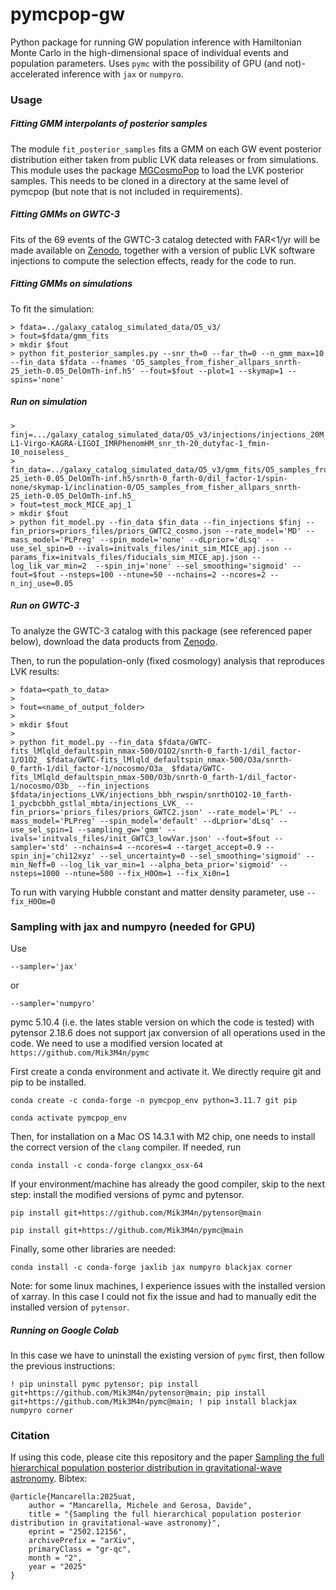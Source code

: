 # pymcpop-gw


Python package for running GW population inference with Hamiltonian Monte Carlo in the high-dimensional space of individual events and population parameters. Uses ```pymc``` with the possibility of GPU (and not)-accelerated inference with ```jax``` or ```numpyro```.



### Usage

##### Fitting GMM interpolants of posterior samples

The module ```fit_posterior_samples``` fits a GMM on each GW event posterior distribution either taken from public LVK data releases or from simulations. 
This module uses the package [MGCosmoPop](https://github.com/CosmoStatGW/MGCosmoPop) to load the LVK posterior samples. This needs to be cloned in a directory at the same level of pymcpop (but note that is not included in requirements). 

##### Fitting GMMs on GWTC-3

Fits of the 69 events of the GWTC-3 catalog detected with FAR<1/yr will be made available on [Zenodo](https://zenodo.org/records/14826108), together with a version of public LVK software injections to compute the selection effects, ready for the code to run.

##### Fitting GMMs on simulations

To fit the simulation:

```
> fdata=../galaxy_catalog_simulated_data/O5_v3/
> fout=$fdata/gmm_fits
> mkdir $fout
> python fit_posterior_samples.py --snr_th=0 --far_th=0 --n_gmm_max=10 --fin_data $fdata --fnames 'O5_samples_from_fisher_allpars_snrth-25_ieth-0.05_DelOmTh-inf.h5' --fout=$fout --plot=1 --skymap=1 --spins='none'
```

##### Run on simulation

```
> finj=.../galaxy_catalog_simulated_data/O5_v3/injections/injections_20M_sources_PLP_v9s2_H1-L1-Virgo-KAGRA-LIGOI_IMRPhenomHM_snr_th-20_dutyfac-1_fmin-10_noiseless_
> fin_data=../galaxy_catalog_simulated_data/O5_v3/gmm_fits/O5_samples_from_fisher_allpars_snrth-25_ieth-0.05_DelOmTh-inf.h5/snrth-0_farth-0/dil_factor-1/spin-none/skymap-1/inclination-0/O5_samples_from_fisher_allpars_snrth-25_ieth-0.05_DelOmTh-inf.h5_
> fout=test_mock_MICE_apj_1
> mkdir $fout
> python fit_model.py --fin_data $fin_data --fin_injections $finj --fin_priors=priors_files/priors_GWTC2_cosmo.json --rate_model='MD' --mass_model='PLPreg' --spin_model='none' --dLprior='dLsq' --use_sel_spin=0 --ivals=initvals_files/init_sim_MICE_apj.json --params_fix=initvals_files/fiducials_sim_MICE_apj.json --log_lik_var_min=2  --spin_inj='none' --sel_smoothing='sigmoid' --fout=$fout --nsteps=100 --ntune=50 --nchains=2 --ncores=2 --n_inj_use=0.05

```

##### Run on GWTC-3

To analyze the GWTC-3 catalog with this package (see referenced paper below), download the data products from [Zenodo](https://zenodo.org/records/14826108). 

Then, to run the population-only (fixed cosmology) analysis that reproduces LVK results:

```
> fdata=<path_to_data>
> 
> fout=<name_of_output_folder>
>
> mkdir $fout
>
> python fit_model.py --fin_data $fdata/GWTC-fits_lMlqld_defaultspin_nmax-500/O1O2/snrth-0_farth-1/dil_factor-1/O1O2_ $fdata/GWTC-fits_lMlqld_defaultspin_nmax-500/O3a/snrth-0_farth-1/dil_factor-1/nocosmo/O3a_ $fdata/GWTC-fits_lMlqld_defaultspin_nmax-500/O3b/snrth-0_farth-1/dil_factor-1/nocosmo/O3b_ --fin_injections $fdata/injections_LVK/injections_bbh_rwspin/snrthO1O2-10_farth-1_pycbcbbh_gstlal_mbta/injections_LVK_ --fin_priors='priors_files/priors_GWTC2.json' --rate_model='PL' --mass_model='PLPreg' --spin_model='default' --dLprior='dLsq' --use_sel_spin=1 --sampling_gw='gmm' --ivals='initvals_files/init_GWTC3_lowVar.json' --fout=$fout --sampler='std' --nchains=4 --ncores=4 --target_accept=0.9 --spin_inj='chi12xyz' --sel_uncertainty=0 --sel_smoothing='sigmoid' --min_Neff=0 --log_lik_var_min=1 --alpha_beta_prior='sigmoid' --nsteps=1000 --ntune=500 --fix_H0Om=1 --fix_Xi0n=1
```

To run with varying Hubble constant and matter density parameter, use ```--fix_H0Om=0```


### Sampling with jax and numpyro (needed for GPU)


Use

```
--sampler='jax'
```

or 

```
--sampler='numpyro'
```


pymc 5.10.4 (i.e. the lates stable version on which the code is tested) with pytensor 2.18.6 does not support jax conversion of all operations used in the code. We need to use a modified version located at ```https://github.com/Mik3M4n/pymc```

First create a conda environment and activate it. We directly require git and pip to be installed.

```
conda create -c conda-forge -n pymcpop_env python=3.11.7 git pip 

conda activate pymcpop_env
```

Then, for installation on a Mac OS 14.3.1 with M2 chip, one needs to install the correct version of the ```clang``` compiler. If needed, run 
 ```
 conda install -c conda-forge clangxx_osx-64
```

If your environment/machine has already the good compiler, skip to the next step: install the modified versions of pymc and pytensor. 


```
pip install git+https://github.com/Mik3M4n/pytensor@main

pip install git+https://github.com/Mik3M4n/pymc@main
```

Finally, some other libraries are needed:

```
conda install -c conda-forge jaxlib jax numpyro blackjax corner
```

Note: for some linux machines, I experience issues with the installed version of xarray. In this case I could not fix the issue and had to manually edit the installed version of ```pytensor```.


##### Running on Google Colab

In this case we have to uninstall the existing version of ```pymc``` first, then follow the previous instructions:

```
! pip uninstall pymc pytensor; pip install git+https://github.com/Mik3M4n/pytensor@main; pip install git+https://github.com/Mik3M4n/pymc@main; ! pip install blackjax numpyro corner
```

### Citation

If using this code, please cite this repository and the paper [Sampling the full hierarchical population posterior distribution in gravitational-wave astronomy](<https://arxiv.org/abs/2502.12156>). Bibtex:

```
@article{Mancarella:2025uat,
    author = "Mancarella, Michele and Gerosa, Davide",
    title = "{Sampling the full hierarchical population posterior distribution in gravitational-wave astronomy}",
    eprint = "2502.12156",
    archivePrefix = "arXiv",
    primaryClass = "gr-qc",
    month = "2",
    year = "2025"
}
```